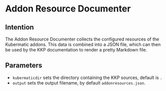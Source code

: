 # Addon Resource Documenter

## Intention

The Addon Resource Documenter collects the configured resources of the Kubermatic
addons. This data is combined into a JSON file, which can then be used by the KKP
documentation to render a pretty Markdown file.

## Parameters

- `kubermaticdir` sets the directory containing the KKP sources, default is `.`
- `output` sets the output filename, by default `addonresources.json`.
